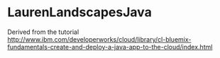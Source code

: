 # LaurenLandscapesJava
Derived from the tutorial http://www.ibm.com/developerworks/cloud/library/cl-bluemix-fundamentals-create-and-deploy-a-java-app-to-the-cloud/index.html

